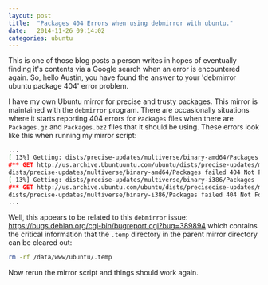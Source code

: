```yaml
---
layout: post
title:  "Packages 404 Errors when using debmirror with ubuntu."
date:   2014-11-26 09:14:02
categories: ubuntu
---
```


This is one of those blog posts a person writes in hopes of eventually
finding it's contents via a Google search when an error is encountered
again.  So, hello Austin, you have found the answer to your 'debmirror
ubuntu package 404' error problem.

I have my own Ubuntu mirror for precise and trusty packages.  This
mirror is maintained with the `debmirror` program.  There are
occasionally situations where it starts reporting 404 errors for
`Packages` files when there are `Packages.gz` and `Packages.bz2` files
that it should be using.  These errors look like this when running my
mirror script:


```bash
...
[ 13%] Getting: dists/precise-updates/multiverse/binary-amd64/Packages
#** GET http://us.archive.Ubuntuuntu.com/ubuntu/dists/precise-updates/multiverse/binary-amd64/Packages ==> 404 Not Found
dists/precise-updates/multiverse/binary-amd64/Packages failed 404 Not Found
[ 13%] Getting: dists/precise-updates/multiverse/binary-i386/Packages
#** GET http://us.archive.ubuntu.com/ubuntu/dists/precisecise-updates/multiverse/binary-i386/Packages ==> 404 Not Found
dists/precise-updates/multiverse/binary-i386/Packages failed 404 Not Found
...
```

Well, this appears to be related to this `debmirror` issue:
https://bugs.debian.org/cgi-bin/bugreport.cgi?bug=389894
which contains the critical information that the `.temp` directory in
the parent mirror directory can be cleared out:

```bash
rm -rf /data/www/ubuntu/.temp
```

Now rerun the mirror script and things should work again.
